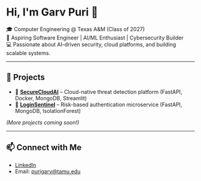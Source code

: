 # Hi, I'm Garv Puri 👋  
🎓 Computer Engineering @ Texas A&M (Class of 2027)  
🔐 Aspiring Software Engineer | AI/ML Enthusiast | Cybersecurity Builder    
💻 Passionate about AI-driven security, cloud platforms, and building scalable systems.  

---

## 🔨 Projects
- 🚧 **[SecureCloudAI](https://github.com/garvpuri17/SecureCloudAI)** – Cloud-native threat detection platform (FastAPI, Docker, MongoDB, Streamlit)  
- 🚧 **[LoginSentinel](https://github.com/garvpuri17/LoginSentinel)** – Risk-based authentication microservice (FastAPI, MongoDB, IsolationForest)  

*(More projects coming soon!)*  

---

## 📫 Connect with Me
- [LinkedIn](https://linkedin.com/in/garvpuri)  
- Email: purigarv@tamu.edu
